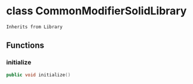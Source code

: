 # class CommonModifierSolidLibrary


```cpp
Inherits from Library
```



## Functions

### initialize

```cpp
public void initialize()
```




